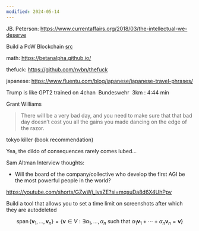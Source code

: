 ```yaml
---
modified: 2024-05-14
---
```

JB. Peterson: https://www.currentaffairs.org/2018/03/the-intellectual-we-deserve

Build a PoW Blockchain [src](https://hackernoon.com/learn-blockchains-by-building-one-117428612f46)

math: https://betanalpha.github.io/

thefuck: https://github.com/nvbn/thefuck

japanese: https://www.fluentu.com/blog/japanese/japanese-travel-phrases/


Trump is like GPT2 trained on 4chan 
Bundeswehr 
3km : 4:44 min 

Grant Williams 
> There will be a very bad day, and you need to make sure that that bad day doesn’t cost you all the gains you made dancing on the edge of the razor. 

tokyo killer (book recommendation)

Yea, the dildo of consequences rarely comes lubed...

Sam Altman Interview thoughts: 
- Will the board of the company/collective who develop the first AGI be the most powerful people in the world? 

https://youtube.com/shorts/GZwWj_lvsZE?si=mqsuDa8d6X4UhPpv

Build a tool that allows you to set a time limit on screenshots after which they are autodeleted 



$$
\operatorname{span}\left\{\mathbf{v}_1,\ldots, \mathbf{v}_n\right\}=\left\{\mathbf{v}\in V:\exists \alpha_1, \ldots,\alpha_n\text{ such that }\alpha_1 \mathbf{v}_1+\cdots+\alpha_n\mathbf{v}_n=\mathbf{v}\right\}
$$